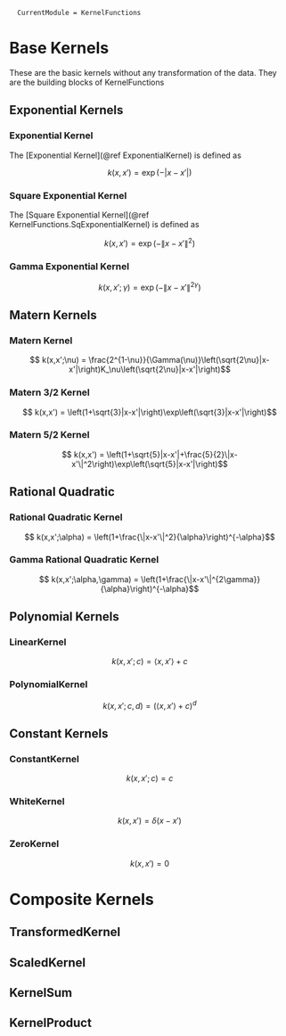 ```@meta
  CurrentModule = KernelFunctions
```

# Base Kernels

These are the basic kernels without any transformation of the data. They are the building blocks of KernelFunctions

## Exponential Kernels

### Exponential Kernel

The [Exponential Kernel](@ref ExponentialKernel) is defined as
```math
  k(x,x') = \exp\left(-|x-x'|\right)
```

### Square Exponential Kernel

The [Square Exponential Kernel](@ref KernelFunctions.SqExponentialKernel) is defined as
```math
  k(x,x') = \exp\left(-\|x-x'\|^2\right)
```

### Gamma Exponential Kernel

```math
  k(x,x';\gamma) = \exp\left(-\|x-x'\|^{2\gamma}\right)
```

## Matern Kernels

### Matern Kernel

```math
  k(x,x';\nu) = \frac{2^{1-\nu}}{\Gamma(\nu)}\left(\sqrt{2\nu}|x-x'|\right)K_\nu\left(\sqrt{2\nu}|x-x'|\right)
```

### Matern 3/2 Kernel

```math
  k(x,x') = \left(1+\sqrt{3}|x-x'|\right)\exp\left(\sqrt{3}|x-x'|\right)
```

### Matern 5/2 Kernel

```math
  k(x,x') = \left(1+\sqrt{5}|x-x'|+\frac{5}{2}\|x-x'\|^2\right)\exp\left(\sqrt{5}|x-x'|\right)
```

## Rational Quadratic

### Rational Quadratic Kernel

```math
  k(x,x';\alpha) = \left(1+\frac{\|x-x'\|^2}{\alpha}\right)^{-\alpha}
```

### Gamma Rational Quadratic Kernel

```math
  k(x,x';\alpha,\gamma) = \left(1+\frac{\|x-x'\|^{2\gamma}}{\alpha}\right)^{-\alpha}
```

## Polynomial Kernels

### LinearKernel

```math
  k(x,x';c) = \langle x,x'\rangle + c
```

### PolynomialKernel

```math
  k(x,x';c,d) = \left(\langle x,x'\rangle + c\right)^d
```

## Constant Kernels

### ConstantKernel

```math
  k(x,x';c) = c
```

### WhiteKernel

```math
  k(x,x') = \delta(x-x')
```

### ZeroKernel

```math
  k(x,x') = 0
```

# Composite Kernels

## TransformedKernel

## ScaledKernel

## KernelSum

## KernelProduct
